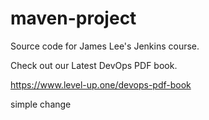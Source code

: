 # maven-project
Source code for James Lee's Jenkins course.

Check out our Latest DevOps PDF book.

https://www.level-up.one/devops-pdf-book


simple change 